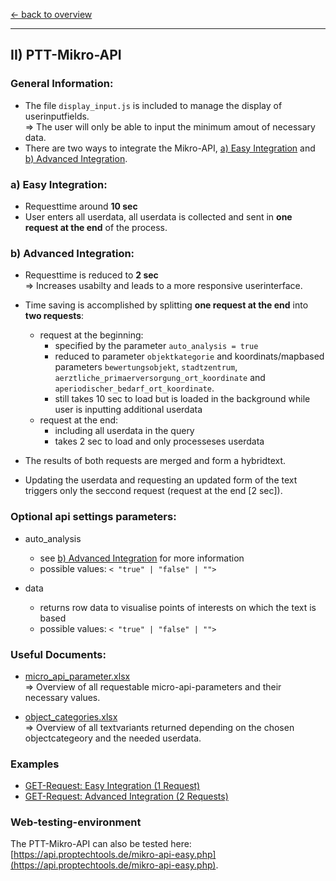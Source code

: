 [<- back to overview](README.md)
***

## II) PTT-Mikro-API

### General Information:

* The file `display_input.js` is included to manage the display of userinputfields.
<br>=> The user will only be able to input the minimum amout of necessary data.
* There are two ways to integrate the Mikro-API, [a) Easy Integration](#easy) and [b) Advanced Integration](#adv).

### <a name="easy"></a>a) Easy Integration:

* Requesttime around **10 sec**
* User enters all userdata, all userdata is collected and sent in **one request at the end** of the process.


### <a name="adv"></a>b) Advanced Integration:

* Requesttime is reduced to **2 sec**
<br>=> Increases usabilty and leads to a more responsive userinterface.


* Time saving is accomplished by splitting **one request at the end** into **two requests**:
  - request at the beginning:
    * specified by the parameter `auto_analysis = true` 
    * reduced to parameter `objektkategorie` and koordinats/mapbased parameters `bewertungsobjekt`, `stadtzentrum`, `aerztliche_primaerversorgung_ort_koordinate` and `aperiodischer_bedarf_ort_koordinate`.
    * still takes 10 sec to load but is loaded in the background while user is inputting additional userdata
  - request at the end:
    * including all userdata in the query
    * takes 2 sec to load and only processeses userdata

* The results of both requests are merged and form a hybridtext. 
* Updating the userdata and requesting an updated form of the text triggers only the seccond request (request at the end [2 sec]).

### Optional api settings parameters:
* auto_analysis
  * see [b) Advanced Integration](#adv) for more information
  * possible values: `< "true" | "false" | "">`

* data
  * returns row data to visualise points of interests on which the text is based
  * possible values: `< "true" | "false" | "">`

### Useful Documents:

* [micro_api_parameter.xlsx](doc/micro_api_parameter.xlsx)
<br>=> Overview of all requestable micro-api-parameters and their necessary values.

* [object_categories.xlsx](doc/object_categories.xlsx)
<br>=> Overview of all textvariants returned depending on the chosen objectcategeory and the needed userdata.


### Examples

* [GET-Request: Easy Integration (1 Request)](examples/mikro-api-001-easy-1request.md)
* [GET-Request: Advanced Integration (2 Requests)](examples/mikro-api-002-advanced-2requests.md)

### Web-testing-environment 
The PTT-Mikro-API can also be tested here: [https://api.proptechtools.de/mikro-api-easy.php](https://api.proptechtools.de/mikro-api-easy.php).